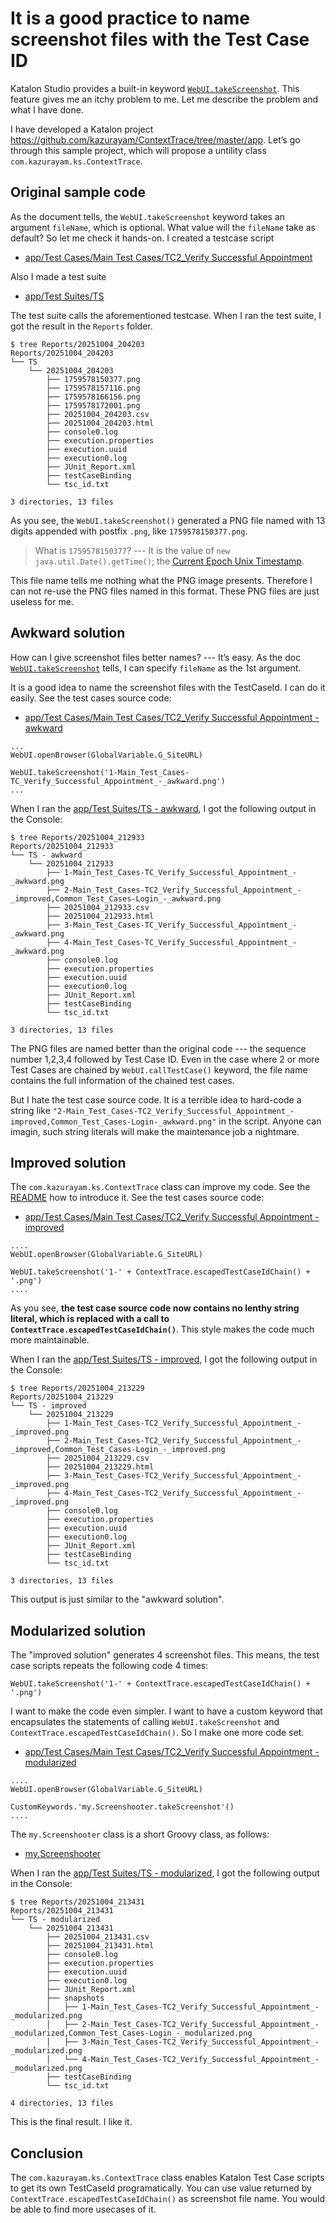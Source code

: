# It is a good practice to name screenshot files with the Test Case ID

Katalon Studio provides a built-in keyword [`WebUI.takeScreenshot`](https://docs.katalon.com/katalon-studio/keywords/keyword-description-in-katalon-studio/web-ui-keywords/webui-take-screenshot). This feature gives me an itchy problem to me. Let me describe the problem and what I have done.

I have developed a Katalon project <https://github.com/kazurayam/ContextTrace/tree/master/app>. Let’s go through this sample project, which will propose a untility class `com.kazurayam.ks.ContextTrace`.

## Original sample code

As the document tells, the `WebUI.takeScreenshot` keyword takes an argument `fileName`, which is optional. What value will the `fileName` take as default? So let me check it hands-on. I created a testcase script

- [app/Test Cases/Main Test Cases/TC2\_Verify Successful Appointment](https://github.com/kazurayam/ContextTrace/blob/develop/app/Scripts/Main%20Test%20Cases/TC2_Verify%20Successful%20Appointment/Script1759213297502.groovy)

Also I made a test suite

- [app/Test Suites/TS](https://github.com/kazurayam/ContextTrace/blob/master/app/Test%20Suites/TS.ts)

The test suite calls the aforementioned testcase. When I ran the test suite, I got the result in the `Reports` folder.

    $ tree Reports/20251004_204203
    Reports/20251004_204203
    └── TS
        └── 20251004_204203
            ├── 1759578150377.png
            ├── 1759578157116.png
            ├── 1759578166156.png
            ├── 1759578172001.png
            ├── 20251004_204203.csv
            ├── 20251004_204203.html
            ├── console0.log
            ├── execution.properties
            ├── execution.uuid
            ├── execution0.log
            ├── JUnit_Report.xml
            ├── testCaseBinding
            └── tsc_id.txt

    3 directories, 13 files

As you see, the `WebUI.takeScreenshot()` generated a PNG file named with 13 digits appended with postfix `.png`, like `1759578150377.png`.

> What is `1759578150377`? --- It is the value of `new java.util.Date().getTime()`; the [Current Epoch Unix Timestamp](https://www.unixtimestamp.com/).

This file name tells me nothing what the PNG image presents. Therefore I can not re-use the PNG files named in this format. These PNG files are just useless for me.

## Awkward solution

How can I give screenshot files better names? --- It’s easy. As the doc [`WebUI.takeScreenshot`](https://docs.katalon.com/katalon-studio/keywords/keyword-description-in-katalon-studio/web-ui-keywords/webui-take-screenshot) tells, I can specify `fileName` as the 1st argument.

It is a good idea to name the screenshot files with the TestCaseId. I can do it easily. See the test cases source code:

- [app/Test Cases/Main Test Cases/TC2\_Verify Successful Appointment - awkward](https://github.com/kazurayam/ContextTrace/blob/master/app/Scripts/Main%20Test%20Cases/TC2_Verify%20Successful%20Appointment%20-%20awkward/Script1759213297502.groovy)

<!-- -->

    ...
    WebUI.openBrowser(GlobalVariable.G_SiteURL)

    WebUI.takeScreenshot('1-Main_Test_Cases-TC_Verify_Successful_Appointment_-_awkward.png')
    ...

When I ran the [app/Test Suites/TS - awkward](https://github.com/kazurayam/TestContextTrace/blob/master/app/Test%20Suites/TS%20-%20awkward.ts), I got the following output in the Console:

    $ tree Reports/20251004_212933
    Reports/20251004_212933
    └── TS - awkward
        └── 20251004_212933
            ├── 1-Main_Test_Cases-TC_Verify_Successful_Appointment_-_awkward.png
            ├── 2-Main_Test_Cases-TC2_Verify_Successful_Appointment_-_improved,Common_Test_Cases-Login_-_awkward.png
            ├── 20251004_212933.csv
            ├── 20251004_212933.html
            ├── 3-Main_Test_Cases-TC_Verify_Successful_Appointment_-_awkward.png
            ├── 4-Main_Test_Cases-TC_Verify_Successful_Appointment_-_awkward.png
            ├── console0.log
            ├── execution.properties
            ├── execution.uuid
            ├── execution0.log
            ├── JUnit_Report.xml
            ├── testCaseBinding
            └── tsc_id.txt

    3 directories, 13 files

The PNG files are named better than the original code --- the sequence number 1,2,3,4 followed by Test Case ID. Even in the case where 2 or more Test Cases are chained by `WebUI.callTestCase()` keyword, the file name contains the full information of the chained test cases.

But I hate the test case source code. It is a terrible idea to hard-code a string like `"2-Main_Test_Cases-TC2_Verify_Successful_Appointment_-improved,Common_Test_Cases-Login-_awkward.png"` in the script. Anyone can imagin, such string literals will make the maintenance job a nightmare.

## Improved solution

The `com.kazurayam.ks.ContextTrace` class can improve my code. See the [README](https://github.com/kazurayam/ContextTrace) how to introduce it. See the test cases source code:

- [app/Test Cases/Main Test Cases/TC2\_Verify Successful Appointment - improved](https://github.com/kazurayam/ContextTrace/blob/develop/app/Scripts/Main%20Test%20Cases/TC2_Verify%20Successful%20Appointment%20-%20improved/Script1759213297502.groovy)

<!-- -->

    ....
    WebUI.openBrowser(GlobalVariable.G_SiteURL)

    WebUI.takeScreenshot('1-' + ContextTrace.escapedTestCaseIdChain() + '.png')
    ....

As you see, **the test case source code now contains no lenthy string literal, which is replaced with a call to `ContextTrace.escapedTestCaseIdChain()`**. This style makes the code much more maintainable.

When I ran the [app/Test Suites/TS - improved](https://github.com/kazurayam/TestContextTrace/blob/master/app/Test%20Suites/TS%20-%20improved.ts), I got the following output in the Console:

    $ tree Reports/20251004_213229
    Reports/20251004_213229
    └── TS - improved
        └── 20251004_213229
            ├── 1-Main_Test_Cases-TC2_Verify_Successful_Appointment_-_improved.png
            ├── 2-Main_Test_Cases-TC2_Verify_Successful_Appointment_-_improved,Common_Test_Cases-Login_-_improved.png
            ├── 20251004_213229.csv
            ├── 20251004_213229.html
            ├── 3-Main_Test_Cases-TC2_Verify_Successful_Appointment_-_improved.png
            ├── 4-Main_Test_Cases-TC2_Verify_Successful_Appointment_-_improved.png
            ├── console0.log
            ├── execution.properties
            ├── execution.uuid
            ├── execution0.log
            ├── JUnit_Report.xml
            ├── testCaseBinding
            └── tsc_id.txt

    3 directories, 13 files

This output is just similar to the "awkward solution".

## Modularized solution

The "improved solution" generates 4 screenshot files. This means, the test case scripts repeats the following code 4 times:

    WebUI.takeScreenshot('1-' + ContextTrace.escapedTestCaseIdChain() + '.png')

I want to make the code even simpler. I want to have a custom keyword that encapsulates the statements of calling `WebUI.takeScreenshot` and `ContextTrace.escapedTestCaseIdChain()`. So I make one more code set.

- [app/Test Cases/Main Test Cases/TC2\_Verify Successful Appointment - modularized](https://github.com/kazurayam/ContextTrace/blob/develop/app/Scripts/Main%20Test%20Cases/TC2_Verify%20Successful%20Appointment%20-%20modularized/Script1759068159344.groovy)

<!-- -->

    ....
    WebUI.openBrowser(GlobalVariable.G_SiteURL)

    CustomKeywords.'my.Screenshooter.takeScreenshot'()
    ....

The `my.Screenshooter` class is a short Groovy class, as follows:

- [my.Screenshooter](https://github.com/kazurayam/ContextTrace/blob/master/app/Keywords/my/Screenshooter.groovy)

When I ran the [app/Test Suites/TS - modularized](https://github.com/kazurayam/TestContextTrace/blob/master/app/Test%20Suites/TS%20-%20modularized.ts), I got the following output in the Console:

    $ tree Reports/20251004_213431
    Reports/20251004_213431
    └── TS - modularized
        └── 20251004_213431
            ├── 20251004_213431.csv
            ├── 20251004_213431.html
            ├── console0.log
            ├── execution.properties
            ├── execution.uuid
            ├── execution0.log
            ├── JUnit_Report.xml
            ├── snapshots
            │   ├── 1-Main_Test_Cases-TC2_Verify_Successful_Appointment_-_modularized.png
            │   ├── 2-Main_Test_Cases-TC2_Verify_Successful_Appointment_-_modularized,Common_Test_Cases-Login_-_modularized.png
            │   ├── 3-Main_Test_Cases-TC2_Verify_Successful_Appointment_-_modularized.png
            │   └── 4-Main_Test_Cases-TC2_Verify_Successful_Appointment_-_modularized.png
            ├── testCaseBinding
            └── tsc_id.txt

    4 directories, 13 files

This is the final result. I like it.

## Conclusion

The `com.kazurayam.ks.ContextTrace` class enables Katalon Test Case scripts to get its own TestCaseId programatically. You can use value returned by `ContextTrace.escapedTestCaseIdChain()` as screenshot file name. You would be able to find more usecases of it.
